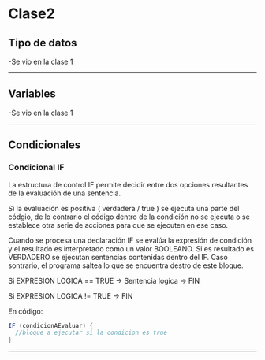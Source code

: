 # Clase2

## Tipo de datos

-Se vio en la clase 1

---

## Variables

-Se vio en la clase 1

---

## Condicionales

### Condicional IF

La estructura de control IF permite decidir entre dos opciones resultantes de la evaluación de una sentencia.

Si la evaluación es positiva ( verdadera / true ) se ejecuta una parte del códgio, de lo contrario el código dentro de la condición no se ejecuta o se establece otra serie de acciones para que se ejecuten en ese caso.

Cuando se procesa una declaración IF se evalúa la expresión de condición y el resultado es interpretado como un valor BOOLEANO. Si es resultado es VERDADERO se ejecutan sentencias contenidas dentro del IF. Caso sontrario, el programa saltea lo que se encuentra destro de este bloque.

Si EXPRESION LOGICA == TRUE  -> Sentencia logica -> FIN

Si EXPRESION LOGICA != TRUE -> FIN

En código:

```JAVA
IF (condicionAEvaluar) {
  //bloque a ejecutar si la condicion es true
}
```

---
